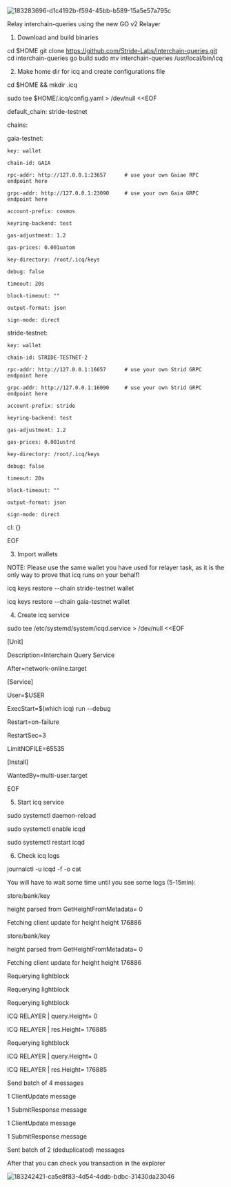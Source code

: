 ![183283696-d1c4192b-f594-45bb-b589-15a5e57a795c](https://user-images.githubusercontent.com/82762938/185747698-5a50fc42-bd0a-4961-82e4-3bd94da9d35f.png)



Relay interchain-queries using the new GO v2 Relayer



1. Download and build binaries

cd $HOME
git clone https://github.com/Stride-Labs/interchain-queries.git
cd interchain-queries
go build
sudo mv interchain-queries /usr/local/bin/icq

2. Make home dir for icq and create configurations file

cd $HOME && mkdir .icq

sudo tee $HOME/.icq/config.yaml > /dev/null <<EOF

default_chain: stride-testnet

chains:

  gaia-testnet:

    key: wallet

    chain-id: GAIA

    rpc-addr: http://127.0.0.1:23657      # use your own Gaiae RPC endpoint here

    grpc-addr: http://127.0.0.1:23090     # use your own Gaia GRPC endpoint here

    account-prefix: cosmos

    keyring-backend: test

    gas-adjustment: 1.2

    gas-prices: 0.001uatom

    key-directory: /root/.icq/keys

    debug: false

    timeout: 20s

    block-timeout: ""

    output-format: json

    sign-mode: direct

  stride-testnet:

    key: wallet

    chain-id: STRIDE-TESTNET-2

    rpc-addr: http://127.0.0.1:16657      # use your own Strid GRPC endpoint here

    grpc-addr: http://127.0.0.1:16090     # use your own Strid GRPC endpoint here

    account-prefix: stride

    keyring-backend: test

    gas-adjustment: 1.2

    gas-prices: 0.001ustrd

    key-directory: /root/.icq/keys

    debug: false

    timeout: 20s

    block-timeout: ""

    output-format: json

    sign-mode: direct

cl: {}

EOF
                                               
03. Import wallets
                                                  
                                                  

NOTE: Please use the same wallet you have used for relayer task, as it is the only way to prove that icq runs on your behalf!

icq keys restore --chain stride-testnet wallet

icq keys restore --chain gaia-testnet wallet
                                       
4. Create icq service
                                                  
                                                  

sudo tee /etc/systemd/system/icqd.service > /dev/null <<EOF

[Unit]

Description=Interchain Query Service

After=network-online.target

[Service]

User=$USER

ExecStart=$(which icq) run --debug

Restart=on-failure

RestartSec=3

LimitNOFILE=65535

[Install]

WantedBy=multi-user.target
  
EOF

5. Start icq service
  

sudo systemctl daemon-reload

sudo systemctl enable icqd

sudo systemctl restart icqd
  
  6. Check icq logs

journalctl -u icqd -f -o cat
  
 You will have to wait some time until you see some logs (5-15min):

store/bank/key

height parsed from GetHeightFromMetadata= 0

Fetching client update for height height 176886

store/bank/key

height parsed from GetHeightFromMetadata= 0

Fetching client update for height height 176886

Requerying lightblock

Requerying lightblock

Requerying lightblock

ICQ RELAYER | query.Height= 0

ICQ RELAYER | res.Height= 176885

Requerying lightblock

ICQ RELAYER | query.Height= 0

ICQ RELAYER | res.Height= 176885

Send batch of 4 messages

1 ClientUpdate message

1 SubmitResponse message

1 ClientUpdate message

1 SubmitResponse message

Sent batch of 2 (deduplicated) messages

After that you can check you transaction in the explorer

![183242421-ca5e8f83-4d54-4ddb-bdbc-31430da23046](https://user-images.githubusercontent.com/82762938/185747980-2524d743-4a6b-4024-b9a2-459fb3791a4d.png)
 
  
  
                                                  
